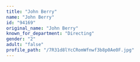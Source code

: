 ```yaml
---
title: "John Berry"
name: "John Berry"
id: "94169"
original_name: "John Berry"
known_for_department: "Directing"
gender: "2"
adult: "false"
profile_path: "/7R31d8lYcCRomWfnwf3b8p0Ae0F.jpg"
---
```

